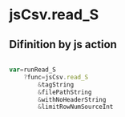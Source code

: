 # jsCsv.read_S

## Difinition by js action

```js.js

var=runRead_S
	?func=jsCsv.read_S
		&tagString
		&filePathString
		&withNoHeaderString
		&limitRowNumSourceInt
```


